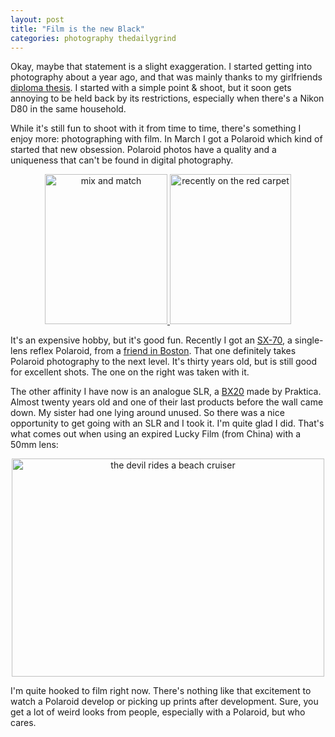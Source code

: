 ```yaml
---
layout: post
title: "Film is the new Black"
categories: photography thedailygrind
---
```

Okay, maybe that statement is a slight exaggeration. I started getting into photography about a year ago, and that was mainly thanks to my girlfriends [diploma thesis](http://www.glimpsemagazine.net). I started with a simple point & shoot, but it soon gets annoying to be held back by its restrictions, especially when there's a Nikon D80 in the same household.

While it's still fun to shoot with it from time to time, there's something I enjoy more: photographing with film. In March I got a Polaroid which kind of started that new obsession. Polaroid photos have a quality and a uniqueness that can't be found in digital photography.

<div style="text-align:center;"><a href="http://www.flickr.com/photos/88467464@N00/1101347987" title="View 'mix and match' on Flickr.com"><img src="http://farm2.static.flickr.com/1308/1101347987_3c3cf78500_m.jpg" alt="mix and match" border="0" width="196" height="240" /> </a><a href="http://www.flickr.com/photos/88467464@N00/1063292025" title="View 'recently on the red carpet' on Flickr.com"><img src="http://farm2.static.flickr.com/1371/1063292025_750f974666_m.jpg" alt="recently on the red carpet" border="0" width="194" height="240" /></a></div>

It's an expensive hobby, but it's good fun. Recently I got an [SX-70](http://en.wikipedia.org/wiki/SX-70), a single-lens reflex Polaroid, from a [friend in Boston](http://abstracttheday.blogspot.com/). That one definitely takes Polaroid photography to the next level. It's thirty years old, but is still good for excellent shots. The one on the right was taken with it.

The other affinity I have now is an analogue SLR, a [BX20](http://www.praktica-users.com/cams/bsecond/bx20.html) made by Praktica. Almost twenty years old and one of their last products before the wall came down. My sister had one lying around unused. So there was a nice opportunity to get going with an SLR and I took it. I'm quite glad I did. That's what comes out when using an expired Lucky Film (from China) with a 50mm lens:  

<div style="text-align:center;"><a href="http://www.flickr.com/photos/88467464@N00/1323728062" title="View 'the devil rides a beach cruiser' on Flickr.com"><img src="http://farm2.static.flickr.com/1149/1323728062_5edcd4a4da.jpg" alt="the devil rides a beach cruiser" border="0" width="500" height="349" /></a></div>

I'm quite hooked to film right now. There's nothing like that excitement to watch a Polaroid develop or picking up prints after development. Sure, you get a lot of weird looks from people, especially with a Polaroid, but who cares.